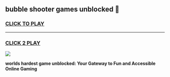 
## bubble shooter games unblocked 👋
<h3>
<a href="https://premium.freeplayer.one?title=bubble_shooter_games_unblocked&ref=13F">CLICK TO PLAY</a></h3>
<hr>

<h3>
<a href="https://premium.freeplayer.one?title=bubble_shooter_games_unblocked&ref=13F">CLICK 2 PLAY</a>
  
</h3>

<a href="https://premium.freeplayer.one?title=bubble_shooter_games_unblocked&ref=12F/"><img src="https://clearcache.store/games.png"></a>


**worlds hardest game unblocked: Your Gateway to Fun and Accessible Online Gaming**
